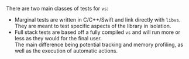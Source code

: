 There are two main classes of tests for `vs`:
- Marginal tests are written in C/C++/Swift and link directly with `libvs`. They are meant to test specific aspects of the library in isolation.
- Full stack tests are based off a fully compiled `vs` and will run more or less as they would for the final user.  
  The main difference being potential tracking and memory profiling, as well as the execution of automatic actions.